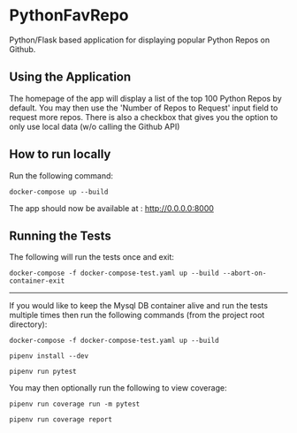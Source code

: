 # PythonFavRepo
Python/Flask based application for displaying popular Python Repos on Github.

## Using the Application
The homepage of the app will display a list of the top 100 Python Repos by default.
You may then use the 'Number of Repos to Request' input field to request more repos.
There is also a checkbox that gives you the option to only use local data (w/o calling the Github API)

## How to run locally

Run the following command:

`docker-compose up --build`

The app should now be available at : http://0.0.0.0:8000

## Running the Tests

The following will run the tests once and exit:

`docker-compose -f docker-compose-test.yaml up --build --abort-on-container-exit`

------------

If you would like to keep the Mysql DB container alive and run the tests multiple times then run the following commands (from the project root directory):

`docker-compose -f docker-compose-test.yaml up --build`

`pipenv install --dev`

`pipenv run pytest`

You may then optionally run the following to view coverage:

`pipenv run coverage run -m pytest`

`pipenv run coverage report`






